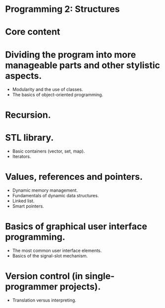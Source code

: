 # Programming 2: Structures

# Core content
# Dividing the program into more manageable parts and other stylistic aspects.
- Modularity and the use of classes.
- The basics of object-oriented programming.
# Recursion.
# STL library.
- Basic containers (vector, set, map).
- Iterators.
# Values, references and pointers.
- Dynamic memory management.
- Fundamentals of dynamic data structures.
- Linked list.
- Smart pointers.
# Basics of graphical user interface programming.
- The most common user interface elements.
- Basics of the signal-slot mechanism.
# Version control (in single-programmer projects).
- Translation versus interpreting.

